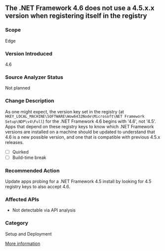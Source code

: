 ## The .NET Framework 4.6 does not use a 4.5.x.x version when registering itself in the registry

### Scope
Edge

### Version Introduced
4.6

### Source Analyzer Status
Not planned

### Change Description
As one might expect, the version key set in the registry (at `HKEY_LOCAL_MACHINE\SOFTWARE\Wow6432Node\Microsoft\NET Framework Setup\NDP\v4\Full`) for the .NET Framework 4.6 begins with '4.6', not '4.5'. Apps that depend on these registry keys to know which .NET Framework versions are installed on a machine should be updated to understand that 4.6 is a new possible version, and one that is compatible with previous 4.5.x releases.

- [ ] Quirked
- [ ] Build-time break

### Recommended Action
Update apps probing for a .NET Framework 4.5 install by looking for 4.5 registry keys to also accept 4.6.

### Affected APIs
* Not detectable via API analysis

### Category
Setup and Deployment

[More information](https://docs.microsoft.com/en-us/dotnet/articles/framework/migration-guide/mitigation-product-versioning)

<!-- breaking change id: 122 -->
